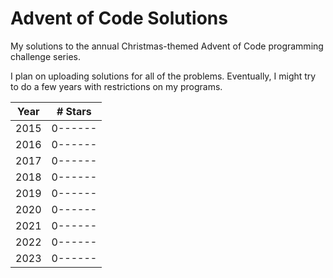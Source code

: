 # Advent of Code Solutions
My solutions to the annual Christmas-themed Advent of Code programming challenge series.

I plan on uploading solutions for all of the problems. Eventually, I might try to do a few years with restrictions on my programs.

|Year|# Stars|
|----|-------|
|2015|0------|
|2016|0------|
|2017|0------|
|2018|0------|
|2019|0------|
|2020|0------|
|2021|0------|
|2022|0------|
|2023|0------|
